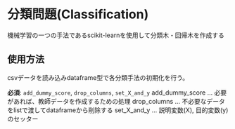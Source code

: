 # 分類問題(Classification)
機械学習の一つの手法であるscikit-learnを使用して分類木・回帰木を作成する


## 使用方法
csvデータを読み込みdataframe型で各分類手法の初期化を行う。

**必須**: `add_dummy_score`, `drop_columns`, `set_X_and_y`
add_dummy_score … 必要があれば、教師データを作成するための処理
drop_columns … 不必要なデータをlistで渡してdataframeから削除する
set_X_and_y … 説明変数(X), 目的変数(y)のセッター

